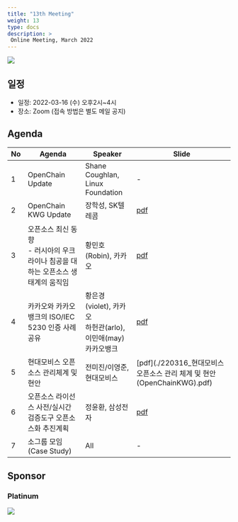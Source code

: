 ```yaml
---
title: "13th Meeting"
weight: 13
type: docs
description: >
 Online Meeting, March 2022
---
```


![](./20220316_kwg.png)

## 일정

* 일정: 2022-03-16 (수) 오후2시~4시
* 장소: Zoom (접속 방법은 별도 메일 공지)

## Agenda
| No | Agenda           | Speaker | Slide |
|----|-----------------|------|------|
| 1  | OpenChain Update  | 	Shane Coughlan, Linux Foundation | - |
| 2  | OpenChain KWG Update | 장학성, SK텔레콤 | [pdf](./OpenChain_Korea_update_20220316.pdf) |
| 3  | 오픈소스 최신 동향<br>- 러시아의 우크라이나 침공을 대하는 오픈소스 생태계의 움직임 | 황민호(Robin), 카카오 | [pdf](./StandWithUkraine-OpenSource-2022-03-16.pdf) |
| 4  | 카카오와 카카오뱅크의 ISO/IEC 5230 인증 사례 공유 | 황은경(violet), 카카오<br>하헌관(arlo), 이민애(may) 카카오뱅크 | [pdf](./카카오_ISO_IEC_5230_인증사례.pdf) |
| 5  | 현대모비스 오픈소스 관리체계 및 현안 | 전미진/이영준, 현대모비스 | [pdf](./220316_현대모비스 오픈소스 관리 체계 및 현안(OpenChainKWG).pdf) |
| 6  | 오픈소스 라이선스 사전/실시간 검증도구 오픈소스화 추진계획 | 정윤환, 삼성전자 | [pdf](./SOSHUB_오픈소스화%20추진계획_OpenChain%20KWG_게시_20220316.pdf) |
| 7  | 소그룹 모임 (Case Study) | All | - |

## Sponsor
### Platinum
![](./line_logo.png)

<!-- 
## Video
...

## Minutes
...

## Photo Gallery
... -->
